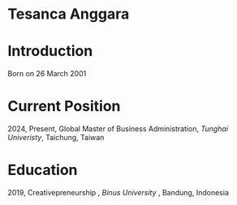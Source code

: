 # Tesanca Anggara

# Introduction

Born on 26 March 2001 

# Current Position
2024, Present, Global Master of Business Administration, _Tunghai Univeristy_, Taichung, Taiwan

# Education
2019, Creativepreneurship , _Binus University_ , Bandung, Indonesia
